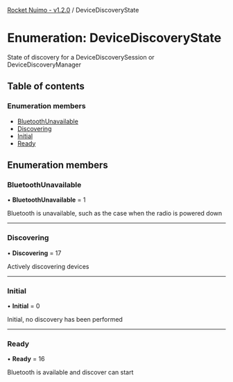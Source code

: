 [Rocket Nuimo - v1.2.0](../README.md) / DeviceDiscoveryState

# Enumeration: DeviceDiscoveryState

State of discovery for a DeviceDiscoverySession or DeviceDiscoveryManager

## Table of contents

### Enumeration members

- [BluetoothUnavailable](devicediscoverystate.md#bluetoothunavailable)
- [Discovering](devicediscoverystate.md#discovering)
- [Initial](devicediscoverystate.md#initial)
- [Ready](devicediscoverystate.md#ready)

## Enumeration members

### BluetoothUnavailable

• **BluetoothUnavailable** = 1

Bluetooth is unavailable, such as the case when the radio is powered down

___

### Discovering

• **Discovering** = 17

Actively discovering devices

___

### Initial

• **Initial** = 0

Initial, no discovery has been performed

___

### Ready

• **Ready** = 16

Bluetooth is available and discover can start
